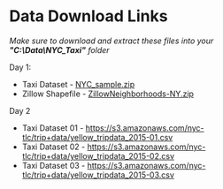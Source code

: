 # Data Download Links
*Make sure to download and extract these files into your **"C:\Data\NYC_Taxi"** folder*

Day 1:
* Taxi Dataset - [NYC_sample.zip](NYC_sample.zip?raw=true)
* Zillow Shapefile - [ZillowNeighborhoods-NY.zip](ZillowNeighborhoods-NY.zip?raw=true)

Day 2
* Taxi Dataset 01 - https://s3.amazonaws.com/nyc-tlc/trip+data/yellow_tripdata_2015-01.csv
* Taxi Dataset 02 - https://s3.amazonaws.com/nyc-tlc/trip+data/yellow_tripdata_2015-02.csv
* Taxi Dataset 03 - https://s3.amazonaws.com/nyc-tlc/trip+data/yellow_tripdata_2015-03.csv

